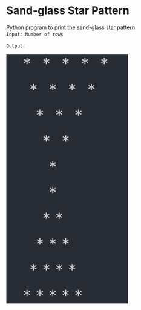 # Sand-glass Star Pattern 

Python program to print the sand-glass star pattern<br>
`Input: Number of rows`

`Output: `<br>

<img src = "imgs/pattern_final.png" align:centre>